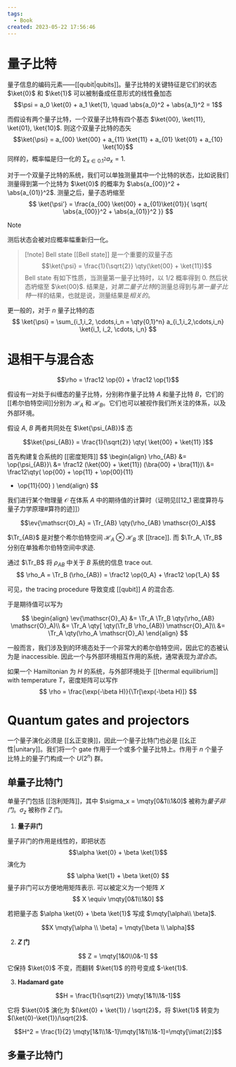```yaml
---
tags:
  - Book
created: 2023-05-22 17:56:46
---
```


# 量子比特

量子信息的编码元素——[[qubit|qubits]]。量子比特的关键特征是它们的状态 $\ket{0}$ 和 $\ket{1}$ 可以被制备成任意形式的线性叠加态
$$\psi = a_0 \ket{0} + a_1 \ket{1}, \quad \abs{a_0}^2 + \abs{a_1}^2 = 1$$

而假设有两个量子比特，一个双量子比特有四个基态 $\ket{00}, \ket{11}, \ket{01}, \ket{10}$. 则这个双量子比特的态矢
$$\ket{\psi} = a_{00} \ket{00} + a_{11} \ket{11} + a_{01} \ket{01} + a_{10} \ket{10}$$
同样的，概率幅是归一化的 $\sum_{x\in\qty{0,1}^2}a_x = 1$.

对于一个双量子比特的系统，我们可以单独测量其中一个比特的状态，比如说我们测量得到第一个比特为 $\ket{0}$ 的概率为 $\abs{a_{00}}^2 + \abs{a_{01}}^2$. 测量之后，量子态坍缩至
$$
\ket{\psi'} = \frac{a_{00} \ket{00} + a_{01}\ket{01}}{ \sqrt{ \abs{a_{00}}^2 + \abs{a_{01}}^2 }}
$$
> [!note]
> 测后状态会被对应概率幅重新归一化。


> [!note] Bell state
> [[Bell state]] 是一个重要的双量子态
> $$\ket{\psi} = \frac{1}{\sqrt{2}} \qty(\ket{00} + \ket{11})$$
> Bell state 有如下性质，当测量第一量子比特时，以 $1/2$ 概率得到 $0$. 然后状态坍缩至 $\ket{00}$. 结果是，对*第二量子比特*的测量总得到与*第一量子比特*一样的结果，也就是说，测量结果是*相关的*。

更一般的，对于 $n$ 量子比特的态
$$
\ket{\psi} = \sum_{i_1,i_2, \cdots,i_n = \qty{0,1}^n} a_{i_1,i_2,\cdots,i_n} \ket{i_1, i_2, \cdots, i_n}
$$

# 退相干与混合态

$$\rho = \frac12 \op{0} + \frac12 \op{1}$$

假设有一对处于纠缠态的量子比特，分别称作量子比特 $A$ 和量子比特 $B$，它们的[[希尔伯特空间]]分别为 $\mathscr{H}_A$ 和 $\mathscr{H}_B$。它们也可以被视作我们所关注的体系，以及外部环境。

假设 $A$, $B$ 两者共同处在 $\ket{\psi_{AB}}$ 态

$$\ket{\psi_{AB}} = \frac{1}{\sqrt{2}} \qty(
	\ket{00} + \ket{11}
)$$

首先构建复合系统的 [[密度矩阵]]
$$
\begin{align}
\rho_{AB} &= \op{\psi_{AB}}\\
&= \frac12 (\ket{00} + \ket{11})
(\bra{00} + \bra{11})\\
&= \frac12\qty(
\op{00} + \op{11} + \op{00}{11}
+ \op{11}{00}
)
\end{align}
$$

我们进行某个物理量 $\mathscr{O}$ 在体系 $A$ 中的期待值的计算时（证明见[[12_1 密度算符与量子力学原理#算符的迹]]）

$$\ev{\mathscr{O}_A} = \Tr_{AB} \qty(\rho_{AB} \mathscr{O}_A)$$

$\Tr_{AB}$ 是对整个希尔伯特空间 $\mathscr{H}_A \otimes \mathscr{H}_B$ 求 [[trace]]. 而 $\Tr_A, \Tr_B$ 分别在单独希尔伯特空间中求迹.

通过 $\Tr_B$ 将 $\rho_{AB}$ 中关于 $B$ 系统的信息 trace out.
$$
\rho_A = \Tr_B (\rho_{AB}) = \frac12 \op{0_A} + \frac12 \op{1_A}
$$

可见，the tracing procedure 导致变成 [[qubit]] $A$ 的混合态.

于是期待值可以写为

$$
\begin{align}
\ev{\mathscr{O}_A} &= \Tr_A \Tr_B \qty(\rho_{AB} \mathscr{O}_A)\\
&= \Tr_A \qty[ \qty(\Tr_B \rho_{AB}) \mathscr{O}_A]\\
&= \Tr_A \qty(\rho_A \mathscr{O}_A)
\end{align}
$$


一般而言，我们涉及到的环境态处于一个非常大的希尔伯特空间，因此它的态被认为是 inaccessible. 因此一个与外部环境相互作用的系统，通常表现为*混合态*。

如果一个 Hamiltonian 为 $H$ 的系统，与外部环境处于 [[thermal equilibrium]] with temperature $T$，密度矩阵可以写作
$$
\rho = \frac{\exp(-\beta H)}{\Tr[\exp(-\beta H)]}
$$

# Quantum gates and projectors

一个量子演化必须是 [[幺正变换]]，因此一个量子比特门也必是 [[幺正性|unitary]]。我们将一个 gate 作用于一个或多个量子比特上。作用于 $n$ 个量子比特上的量子门构成一个 $U(2^n)$ 群。

## 单量子比特门

单量子门包括 [[泡利矩阵]]，其中 $\sigma_x = \mqty[0&1\\1&0]$ 被称为*量子非门*。$\sigma_z$ 被称作 $Z$ 门。

1. **量子非门**

量子非门的作用是线性的，即把状态
$$\alpha \ket{0} + \beta \ket{1}$$
演化为
$$
\alpha \ket{1} + \beta \ket{0}
$$
量子非门可以方便地用矩阵表示. 可以被定义为一个矩阵 $X$
$$
X \equiv \mqty[0&1\\1&0]
$$

若把量子态 $\alpha \ket{0} + \beta \ket{1}$ 写成 $\mqty[\alpha\\ \beta]$.

$$X \mqty[\alpha \\ \beta] = \mqty[\beta \\ \alpha]$$


2.  **$Z$ 门**

$$
Z = \mqty[1&0\\0&-1]
$$
它保持 $\ket{0}$ 不变，而翻转 $\ket{1}$ 的符号变成 $-\ket{1}$.

3. **Hadamard gate**

$$H = \frac{1}{\sqrt{2}} \mqty[1&1\\1&-1]$$

它将 $\ket{0}$ 演化为 $(\ket{0} + \ket{1}) / \sqrt{2}$，将 $\ket{1}$ 转变为 $(\ket{0}-\ket{1})/\sqrt{2}$.

$$H^2 = \frac{1}{2} \mqty[1&1\\1&-1]\mqty[1&1\\1&-1]=\mqty[\imat{2}]$$

## 多量子比特门

